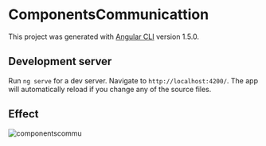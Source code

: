 # ComponentsCommunicattion

This project was generated with [Angular CLI](https://github.com/angular/angular-cli) version 1.5.0.

## Development server

Run `ng serve` for a dev server. Navigate to `http://localhost:4200/`. The app will automatically reload if you change any of the source files.

## Effect
![componentscommu](https://user-images.githubusercontent.com/19919389/34650420-16135c4a-f38f-11e7-89a4-74797880668c.gif)
